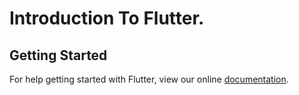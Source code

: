Introduction  To Flutter.
========================


## Getting Started

For help getting started with Flutter, view our online
[documentation](https://flutter.io/).



